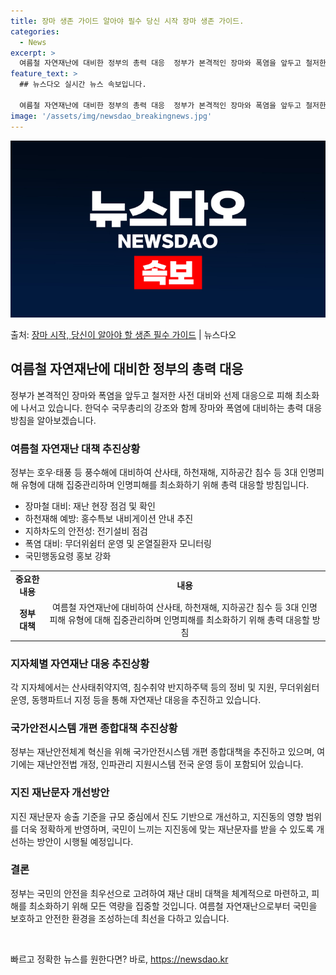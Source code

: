 ```yaml
---
title: 장마 생존 가이드 알아야 필수 당신 시작 장마 생존 가이드.
categories:
  - News
excerpt: >
  여름철 자연재난에 대비한 정부의 총력 대응  정부가 본격적인 장마와 폭염을 앞두고 철저한 사전 대비와 선제 …
feature_text: >
  ## 뉴스다오 실시간 뉴스 속보입니다.

  여름철 자연재난에 대비한 정부의 총력 대응  정부가 본격적인 장마와 폭염을 앞두고 철저한 사전 대비와 선제 …
image: '/assets/img/newsdao_breakingnews.jpg'
---
```


![뉴스다오 속보](/assets/img/newsdao_breakingnews.jpg)

<p>출처: <a href="https://newsdao.kr/4498" rel="dofollow">장마 시작, 당신이 알아야 할 생존 필수 가이드</a> | 뉴스다오</p>

<h2 data-ke-size="size26">여름철 자연재난에 대비한 정부의 총력 대응</h2>
<p data-ke-size="size16">정부가 본격적인 장마와 폭염을 앞두고 철저한 사전 대비와 선제 대응으로 피해 최소화에 나서고 있습니다. 한덕수 국무총리의 강조와 함께 장마와 폭염에 대비하는 총력 대응 방침을 알아보겠습니다.</p>

<h3>여름철 자연재난 대책 추진상황</h3>
<p data-ke-size="size16">정부는 호우·태풍 등 풍수해에 대비하여 산사태, 하천재해, 지하공간 침수 등 3대 인명피해 유형에 대해 집중관리하며 인명피해를 최소화하기 위해 총력 대응할 방침입니다.</p>

<ul>
<li>장마철 대비: 재난 현장 점검 및 확인</li>
<li>하천재해 예방: 홍수특보 내비게이션 안내 추진</li>
<li>지하차도의 안전성: 전기설비 점검</li>
<li>폭염 대비: 무더위쉼터 운영 및 온열질환자 모니터링</li>
<li>국민행동요령 홍보 강화</li>
</ul>
<table>
  <tr>
    <td style="text-align: center; height: 17px;"><b>중요한 내용</b></td>
    <td style="text-align: center; height: 17px;"><b>내용</b></td>
  </tr>
  <tr>
    <td style="text-align: center; height: 17px;"><b>정부 대책</b></td>
    <td style="text-align: center; height: 17px;">여름철 자연재난에 대비하여 산사태, 하천재해, 지하공간 침수 등 3대 인명피해 유형에 대해 집중관리하며 인명피해를 최소화하기 위해 총력 대응할 방침</td>
  </tr>
</table>

<h3>지자체별 자연재난 대응 추진상황</h3>
<p data-ke-size="size16">각 지자체에서는 산사태취약지역, 침수취약 반지하주택 등의 정비 및 지원, 무더위쉼터 운영, 동행파트너 지정 등을 통해 자연재난 대응을 추진하고 있습니다.</p>

<h3>국가안전시스템 개편 종합대책 추진상황</h3>
<p data-ke-size="size16">정부는 재난안전체계 혁신을 위해 국가안전시스템 개편 종합대책을 추진하고 있으며, 여기에는 재난안전법 개정, 인파관리 지원시스템 전국 운영 등이 포함되어 있습니다.</p>

<h3>지진 재난문자 개선방안</h3>
<p data-ke-size="size16">지진 재난문자 송출 기준을 규모 중심에서 진도 기반으로 개선하고, 지진동의 영향 범위를 더욱 정확하게 반영하며, 국민이 느끼는 지진동에 맞는 재난문자를 받을 수 있도록 개선하는 방안이 시행될 예정입니다.</p>

<h3>결론</h3>
<p data-ke-size="size16">정부는 국민의 안전을 최우선으로 고려하여 재난 대비 대책을 체계적으로 마련하고, 피해를 최소화하기 위해 모든 역량을 집중할 것입니다. 여름철 자연재난으로부터 국민을 보호하고 안전한 환경을 조성하는데 최선을 다하고 있습니다.</p>

<p data-ke-size="size16">&nbsp;</p> 

빠르고 정확한 뉴스를 원한다면? 바로, <a href="https://newsdao.kr" rel="dofollow">https://newsdao.kr</a>


    
